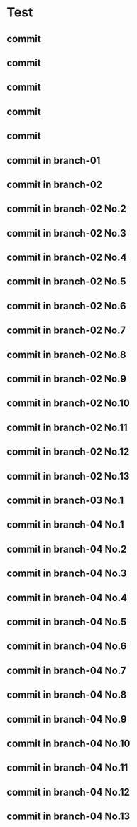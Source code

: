 # Test

## commit
## commit
## commit
## commit
## commit
## commit in branch-01
## commit in branch-02
## commit in branch-02 No.2
## commit in branch-02 No.3
## commit in branch-02 No.4
## commit in branch-02 No.5
## commit in branch-02 No.6
## commit in branch-02 No.7
## commit in branch-02 No.8
## commit in branch-02 No.9
## commit in branch-02 No.10
## commit in branch-02 No.11
## commit in branch-02 No.12
## commit in branch-02 No.13

## commit in branch-03 No.1

## commit in branch-04 No.1
## commit in branch-04 No.2
## commit in branch-04 No.3
## commit in branch-04 No.4
## commit in branch-04 No.5
## commit in branch-04 No.6
## commit in branch-04 No.7
## commit in branch-04 No.8
## commit in branch-04 No.9
## commit in branch-04 No.10
## commit in branch-04 No.11
## commit in branch-04 No.12
## commit in branch-04 No.13
